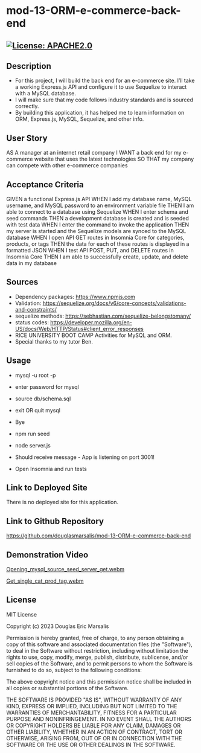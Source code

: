 # mod-13-ORM-e-commerce-back-end

## [![License: APACHE2.0](https://img.shields.io/badge/License:_MIT-orange)](https://opensource.org/license/mit/)

## Description
* For this project, I will build the back end for an e-commerce site. I’ll take a working Express.js API and configure it to use Sequelize to interact with a MySQL database.
* I will make sure that my code follows industry standards and is sourced correctly.
* By building this application, it has helped me to learn information on ORM, Express.js, MySQL, Sequelize, and other info.

## User Story
AS A manager at an internet retail company
I WANT a back end for my e-commerce website that uses the latest technologies
SO THAT my company can compete with other e-commerce companies

## Acceptance Criteria
GIVEN a functional Express.js API
WHEN I add my database name, MySQL username, and MySQL password to an environment variable file
THEN I am able to connect to a database using Sequelize
WHEN I enter schema and seed commands
THEN a development database is created and is seeded with test data
WHEN I enter the command to invoke the application
THEN my server is started and the Sequelize models are synced to the MySQL database
WHEN I open API GET routes in Insomnia Core for categories, products, or tags
THEN the data for each of these routes is displayed in a formatted JSON
WHEN I test API POST, PUT, and DELETE routes in Insomnia Core
THEN I am able to successfully create, update, and delete data in my database

## Sources
* Dependency packages: https://www.npmjs.com 
* Validation: https://sequelize.org/docs/v6/core-concepts/validations-and-constraints/
* sequelize methods: https://sebhastian.com/sequelize-belongstomany/
* status codes: https://developer.mozilla.org/en-US/docs/Web/HTTP/Status#client_error_responses 
* RICE UNIVERSITY BOOT CAMP Activities for MySQL and ORM.
* Special thanks to my tutor Ben.

## Usage
* mysql -u root -p
* enter password for mysql
* source db/schema.sql
* exit OR quit mysql
* Bye

* npm run seed
* node server.js
* Should receive message - App is listening on port 3001!

* Open Insomnia and run tests

## Link to Deployed Site

There is no deployed site for this application.

## Link to Github Repository

https://github.com/douglasmarsalis/mod-13-ORM-e-commerce-back-end

## Demonstration Video
  
[Opening_mysql_source_seed_server_get.webm](https://github.com/douglasmarsalis/mod-13-ORM-e-commerce-back-end/assets/112460009/c685649a-8748-409e-bf2a-f024da2724cf)

[Get_single_cat_prod_tag.webm](https://github.com/douglasmarsalis/mod-13-ORM-e-commerce-back-end/assets/112460009/0c9ce7c3-25c1-451a-ad0e-4ed7b187ae6e)



## License
MIT License

Copyright (c) 2023 Douglas Eric Marsalis

Permission is hereby granted, free of charge, to any person obtaining a copy
of this software and associated documentation files (the "Software"), to deal
in the Software without restriction, including without limitation the rights
to use, copy, modify, merge, publish, distribute, sublicense, and/or sell
copies of the Software, and to permit persons to whom the Software is
furnished to do so, subject to the following conditions:

The above copyright notice and this permission notice shall be included in all
copies or substantial portions of the Software.

THE SOFTWARE IS PROVIDED "AS IS", WITHOUT WARRANTY OF ANY KIND, EXPRESS OR
IMPLIED, INCLUDING BUT NOT LIMITED TO THE WARRANTIES OF MERCHANTABILITY,
FITNESS FOR A PARTICULAR PURPOSE AND NONINFRINGEMENT. IN NO EVENT SHALL THE
AUTHORS OR COPYRIGHT HOLDERS BE LIABLE FOR ANY CLAIM, DAMAGES OR OTHER
LIABILITY, WHETHER IN AN ACTION OF CONTRACT, TORT OR OTHERWISE, ARISING FROM,
OUT OF OR IN CONNECTION WITH THE SOFTWARE OR THE USE OR OTHER DEALINGS IN THE
SOFTWARE.
